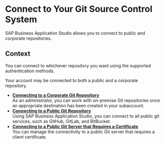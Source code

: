<!-- loioe7a42bcb9d124b43be7e396b11d5e808 -->

# Connect to Your Git Source Control System

SAP Business Application Studio allows you to connect to public and corporate repositories.



## Context

You can connect to whichever repository you want using the supported authentication methods.

Your account may be connected to both a public and a corporate repository.

-   **[Connecting to a Corporate Git Repository](connecting-to-a-corporate-git-repository-d54ddfc.md "As an administrator, you can work with on-premise Git repositories once an
		appropriate destination has been created in your subaccount.")**  
As an administrator, you can work with on-premise Git repositories once an appropriate destination has been created in your subaccount.
-   **[Connecting to a Public Git Repository](connecting-to-a-public-git-repository-a47db8b.md "Using SAP Business Application Studio, you can
		connect to all public git services, such as GitHub, GitLab, and BitBucket.")**  
Using SAP Business Application Studio, you can connect to all public git services, such as GitHub, GitLab, and BitBucket.
-   **[Connecting to a Public Git Server that Requires a Certificate](connecting-to-a-public-git-server-that-requires-a-certificate-3d0c374.md "You can manage the connectivity to a public Git server that requires a client
		certificate. ")**  
You can manage the connectivity to a public Git server that requires a client certificate.


